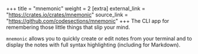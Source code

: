 +++
title = "mnemonic"
weight = 2
[extra]
external_link = "https://crates.io/crates/mnemonic"
source_link = "https://github.com/codesections/mnemonic"
+++
The CLI app for remembering those little things that slip your mind.

`mnemonic` allows you to quickly create or edit notes from your terminal and to display
the notes with full syntax highlighting (including for Markdown).

